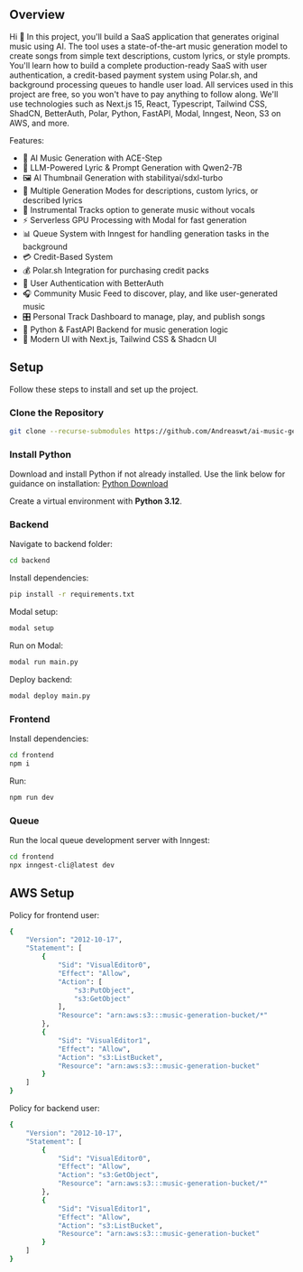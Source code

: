 ## Overview

Hi 🤙 In this project, you'll build a SaaS application that generates original music using AI. The tool uses a state-of-the-art music generation model to create songs from simple text descriptions, custom lyrics, or style prompts. You'll learn how to build a complete production-ready SaaS with user authentication, a credit-based payment system using Polar.sh, and background processing queues to handle user load. All services used in this project are free, so you won't have to pay anything to follow along. We'll use technologies such as Next.js 15, React, Typescript, Tailwind CSS, ShadCN, BetterAuth, Polar, Python, FastAPI, Modal, Inngest, Neon, S3 on AWS, and more.

Features:

- 🎵 AI Music Generation with ACE-Step
- 🧠 LLM-Powered Lyric & Prompt Generation with Qwen2-7B
- 🖼️ AI Thumbnail Generation with stabilityai/sdxl-turbo
- 🎤 Multiple Generation Modes for descriptions, custom lyrics, or described lyrics
- 🎸 Instrumental Tracks option to generate music without vocals
- ⚡ Serverless GPU Processing with Modal for fast generation
- 📊 Queue System with Inngest for handling generation tasks in the background
- 💳 Credit-Based System
- 💰 Polar.sh Integration for purchasing credit packs
- 👤 User Authentication with BetterAuth
- 🎧 Community Music Feed to discover, play, and like user-generated music
- 🎛️ Personal Track Dashboard to manage, play, and publish songs
- 🐍 Python & FastAPI Backend for music generation logic
- 📱 Modern UI with Next.js, Tailwind CSS & Shadcn UI

## Setup

Follow these steps to install and set up the project.

### Clone the Repository

```bash
git clone --recurse-submodules https://github.com/Andreaswt/ai-music-generation-saas.git
```

### Install Python

Download and install Python if not already installed. Use the link below for guidance on installation:
[Python Download](https://www.python.org/downloads/)

Create a virtual environment with **Python 3.12**.

### Backend

Navigate to backend folder:

```bash
cd backend
```

Install dependencies:

```bash
pip install -r requirements.txt
```

Modal setup:

```bash
modal setup
```

Run on Modal:

```bash
modal run main.py
```

Deploy backend:

```bash
modal deploy main.py
```

### Frontend

Install dependencies:

```bash
cd frontend
npm i
```

Run:

```bash
npm run dev
```

### Queue

Run the local queue development server with Inngest:

```bash
cd frontend
npx inngest-cli@latest dev
```

## AWS Setup

Policy for frontend user:

```bash
{
    "Version": "2012-10-17",
    "Statement": [
        {
            "Sid": "VisualEditor0",
            "Effect": "Allow",
            "Action": [
                "s3:PutObject",
                "s3:GetObject"
            ],
            "Resource": "arn:aws:s3:::music-generation-bucket/*"
        },
        {
            "Sid": "VisualEditor1",
            "Effect": "Allow",
            "Action": "s3:ListBucket",
            "Resource": "arn:aws:s3:::music-generation-bucket"
        }
    ]
}
```

Policy for backend user:

```bash
{
    "Version": "2012-10-17",
    "Statement": [
        {
            "Sid": "VisualEditor0",
            "Effect": "Allow",
            "Action": "s3:GetObject",
            "Resource": "arn:aws:s3:::music-generation-bucket/*"
        },
        {
            "Sid": "VisualEditor1",
            "Effect": "Allow",
            "Action": "s3:ListBucket",
            "Resource": "arn:aws:s3:::music-generation-bucket"
        }
    ]
}
```
